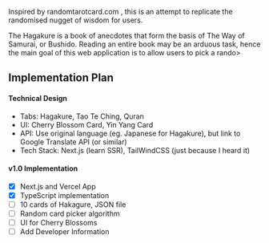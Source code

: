 Inspired by randomtarotcard.com , this is an attempt to replicate the randomised nugget of wisdom for users.

The Hagakure is a book of anecdotes that form the basis of The Way of Samurai, or Bushido.
Reading an entire book may be an arduous task, hence the main goal of this web application is to allow users to pick a rando>

## Implementation Plan
#### Technical Design
- Tabs: Hagakure, Tao Te Ching, Quran
- UI: Cherry Blossom Card, Yin Yang Card
- API: Use original language (eg. Japanese for Hagakure), but link to Google Translate API (or similar)
- Tech Stack: Next.js (learn SSR), TailWindCSS (just because I heard it)

#### v1.0 Implementation
- [x] Next.js and Vercel App
- [x] TypeScript implementation
- [ ] 10 cards of Hakagure, JSON file
- [ ] Random card picker algorithm
- [ ] UI for Cherry Blossoms
- [ ] Add Developer Information
